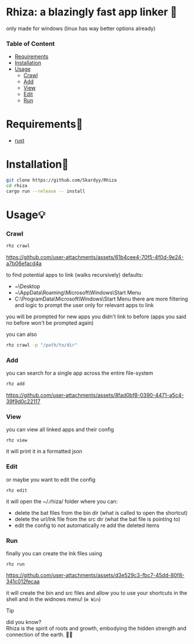 # Rhiza: a blazingly fast app linker 🚀
only made for windows (linux has way better options already)
### Table of Content  
* [Requirements](#Requirements)
* [Installation](#Installation)
* [Usage](#Usage)
  * [Crawl](#Crawl)
  * [Add](#Add)
  * [View](#View)
  * [Edit](#Edit)
  * [Run](#Run)

# Requirements📝
* [rust](https://www.rust-lang.org/)

# Installation🔧
```sh
git clone https://github.com/Skardyy/Rhiza
cd rhiza
cargo run --release -- install
```

# Usage💡
### Crawl
```sh
rhz crawl
```
https://github.com/user-attachments/assets/61b4cee4-70f5-4f0d-9e24-a7b06efacd4a

to find potential apps to link (walks recursively)
defaults:
* ~\Desktop
* ~\AppData\Roaming\Microsoft\Windows\Start Menu
* C:\ProgramData\Microsoft\Windows\Start Menu
there are more filtering and logic to prompt the user only for relevant apps to link
  
you will be prompted for new apps you didn't link to before (apps you said no before won't be prompted again)
  
you can also
```sh
rhz crawl -p "/path/to/dir"
```

### Add
you can search for a single app across the entire file-system
```sh
rhz add
```
https://github.com/user-attachments/assets/8fad0bf8-0390-4471-a5c4-39f9d0c22117

### View
you can view all linked apps and their config
```
rhz view
```
it will print it in a formatted json

### Edit
or maybe you want to edit the config
```
rhz edit
```
it will open the ~/.rhiza/ folder where you can:
* delete the bat files from the bin dir (what is called to open the shortcut)
* delete the url/lnk file from the src dir (what the bat file is pointing to)
* edit the config to not automatically re add the deleted items

### Run
finally you can create the lnk files using
```
rhz run
```
https://github.com/user-attachments/assets/d3e529c3-fbc7-45dd-80f8-341c012fecaa

it will create the bin and src files and allow you to use your shortcuts in the shell and in the widnows menu! (`⊞ Win`)
  
> [!Tip]
> did you know?  
> Rhiza is the spirit of roots and growth, embodying the hidden strength and connection of the earth. 🌱🌿
